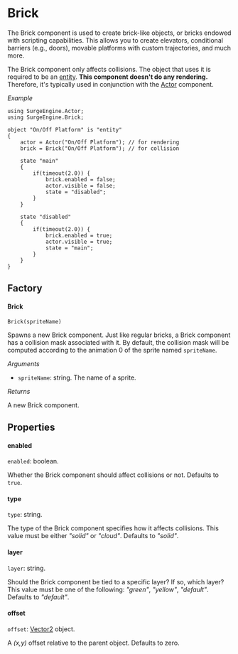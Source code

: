 Brick
=====

The Brick component is used to create brick-like objects, or bricks endowed with scripting capabilities. This allows you to create elevators, conditional barriers (e.g., doors), movable platforms with custom trajectories, and much more.

The Brick component only affects collisions. The object that uses it is required to be an [entity](/engine/entity). **This component doesn't do any rendering.** Therefore, it's typically used in conjunction with the [Actor](/engine/actor) component.

*Example*
```
using SurgeEngine.Actor;
using SurgeEngine.Brick;

object "On/Off Platform" is "entity"
{
    actor = Actor("On/Off Platform"); // for rendering
    brick = Brick("On/Off Platform"); // for collision

    state "main"
    {
        if(timeout(2.0)) {
            brick.enabled = false;
            actor.visible = false;
            state = "disabled";
        }
    }

    state "disabled"
    {
        if(timeout(2.0)) {
            brick.enabled = true;
            actor.visible = true;
            state = "main";
        }
    }
}
```



Factory
-------

#### Brick

`Brick(spriteName)`

Spawns a new Brick component. Just like regular bricks, a Brick component has a collision mask associated with it. By default, the collision mask will be computed according to the animation 0 of the sprite named `spriteName`. 

*Arguments*

* `spriteName`: string. The name of a sprite.

*Returns*

A new Brick component.


Properties
----------

#### enabled

`enabled`: boolean.

Whether the Brick component should affect collisions or not. Defaults to `true`.

#### type

`type`: string.

The type of the Brick component specifies how it affects collisions. This value must be either *"solid"* or *"cloud"*. Defaults to *"solid"*.

#### layer

`layer`: string.

Should the Brick component be tied to a specific layer? If so, which layer? This value must be one of the following: *"green"*, *"yellow"*, *"default"*. Defaults to *"default"*.

#### offset

`offset`: [Vector2](/engine/vector2) object.

A *(x,y)* offset relative to the parent object. Defaults to zero.
